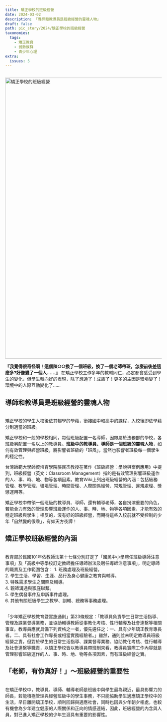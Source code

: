 ```yaml
---
title: 矯正學校的班級經營
date: 2024-03-02
description: 「導師和教導員是班級經營的靈魂人物」
draft: false
path: pic_story/2024/矯正學校的班級經營
taxonomies:
  tags: 
    - 矯正教育
    - 弱勢族群
    - 青少年心理
extra:
  issues: 5
---
```

<br>
<a href="https://gs-foto.s3.ap-southeast-2.amazonaws.com/upload/%E7%9F%AF%E6%AD%A3%E5%AD%B8%E6%A0%A1%E7%9A%84%E7%8F%AD%E7%B4%9A%E7%B6%93%E7%87%9F.jpg" data-fancybox data-caption="矯正學校的班級經營">
  <img src="https://gs-foto.s3.ap-southeast-2.amazonaws.com/upload/%E7%9F%AF%E6%AD%A3%E5%AD%B8%E6%A0%A1%E7%9A%84%E7%8F%AD%E7%B4%9A%E7%B6%93%E7%87%9F.jpg" width="900" alt="矯正學校的班級經營" />
</a>
<br>

**『我覺得很奇怪啊！這個陳○○換了一個班級，換了一個老師帶班，怎麼前後差這麼多?好像變了一個人……』** 在矯正學校工作多年的教輔同仁，必定都會感受到學生的變化，但學生轉向好的表現，除了想通了！成熟了！更多的主因是環境變了！環境中的人際互動變化了……
<br>

## **導師和教導員是班級經營的靈魂人物**
<br>
矯正學校的學生入校後依其輟學的學藉，銜接國中和高中的課程，入校後即依學藉分到適當的班級。

矯正學校和一般的學校相同，每個班級配置一名導師，因隸屬於法務部的學校，各班級另配置一名以上的教導員。**班級中的教導員、導師是一個班級的靈魂人物**，如何有效管理與經營班級，將影響者班級的「班風」，當然也影響者班級每一個學生的穩定性。

台灣師範大學師資培育學院張民杰教授在著作《班級經營：學說與案例應用》中提到，班級經營（英文：Classroom Management）指的是有效管理影響班級運作的人、事、時、地、物等各項因素。教育Ｗiki上列出班級經營的內涵：包括級務管理、教學管理、環境管理、時間管理、人際關係經營、常規管理、違規處理、獎懲運用等。

矯正學校中帶領一個班級的教導員、導師，還有輔導老師，各自扮演重要的角色，若能合力有效的管理影響班級運作的人、事、時、地、物等各項因素，才能有效的穩定班級與學生；相反的，沒有好的班級經營，而期待這些入校前就不受控制的少年「自然變的很乖」，有如天方夜譚！
<br>

## **矯正學校班級經營的內涵**
<br>
教育部於民國101年依教師法第十七條分別訂定了「國民中小學聘任班級導師注意事項」及「高級中等學校訂定教師擔任導師辦法及聘任導師注意事項」，明定導師的職責及工作範圍包含：
1.	班務處理及班級經營。<br>
2.	學生生活、學習、生涯、品行及身心健康之教育與輔導。<br>
3.	特殊需求學生之關照及輔導。<br>
4.	親師溝通與家庭聯繫。<br>
5.	學生偶發事件及申訴事件處理。<br>
6.	其他有關班級學生之教學、訓輔、總務等事務處理。<br>
<br>

「少年矯正學校教育暨實施通則」第23條規定：「教導員負責學生日常生活指導、管理及課業督導業務，並協助輔導教師從事教化考核、性行輔導及社會連繫等相關事宜。教導員應就具備下列資格之一者，優先遴任之：一、具有少年矯正教育專長者。二、具有社會工作專長或相當實務經驗者。」雖然，通則並未明定教導員班級經營之責，但對於學生的日常生活指導、課業督導業務、協助教化考核、性行輔導及社會連繫等職責，以矯正學校皆以教導員帶班制來看，教導員實際工作內容就是管理影響班級運作的人、事、時、地、物等各項因素，而有班級經營之實。
<br>

## **「老師，有你真好！」～班級經營的重要性**
<br>
在矯正學校中，教導員、導師、輔導老師是班級中與學生最為親近，最具影響力的師長，若能積極管理與經營班級中的學生事務，不只能協助學生適應矯正學校中的生活，早日離開矯正學校，順利回歸與適應社會，同時也因與少年朝夕相處，也較有機會為少年建立健康的人際關係和正向的情感連結，因此，班級經營的內含與人員，對已進入矯正學校的少年生涯具有重要的影響性。

 


